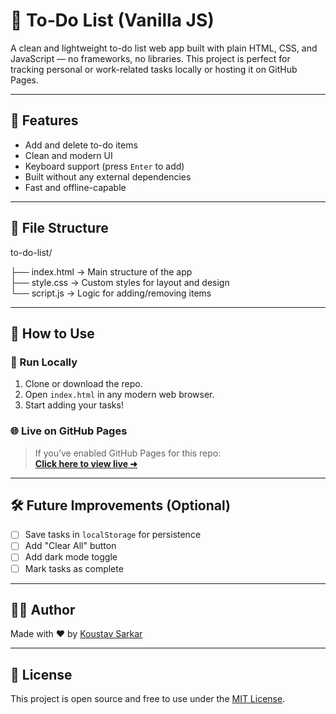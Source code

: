 # 📝 To‑Do List (Vanilla JS)

A clean and lightweight to-do list web app built with plain HTML, CSS, and JavaScript — no frameworks, no libraries. This project is perfect for tracking personal or work-related tasks locally or hosting it on GitHub Pages.

---

## 🔧 Features

- Add and delete to-do items
- Clean and modern UI
- Keyboard support (press `Enter` to add)
- Built without any external dependencies
- Fast and offline-capable

---

## 📁 File Structure

to-do-list/

├── index.html      → Main structure of the app  
├── style.css       → Custom styles for layout and design  
└── script.js       → Logic for adding/removing items

---

## 🚀 How to Use

### 📌 Run Locally
1. Clone or download the repo.
2. Open `index.html` in any modern web browser.
3. Start adding your tasks!

### 🌐 Live on GitHub Pages
> If you’ve enabled GitHub Pages for this repo:  
**[Click here to view live ➜](https://koustavcodes.github.io/to-do-list-app/)**  
---

## 🛠️ Future Improvements (Optional)
- [ ] Save tasks in `localStorage` for persistence
- [ ] Add "Clear All" button
- [ ] Add dark mode toggle
- [ ] Mark tasks as complete

---

## 🧑‍💻 Author

Made with ❤️ by [Koustav Sarkar](https://github.com/koustavcodes)

---

## 📜 License

This project is open source and free to use under the [MIT License](LICENSE).
